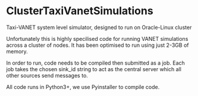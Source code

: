 # ClusterTaxiVanetSimulations
Taxi-VANET system level simulator, designed to run on Oracle-Linux cluster

Unfortunately this is highly specilised code for running VANET simulations across a cluster of nodes.
It has been optimised to run using just 2-3GB of memory.

In order to run, code needs to be compiled then submitted as a job. Each job takes the chosen sink_id string to act as the central server which all other sources send messages to.

All code runs in Python3+, we use Pyinstaller to compile code.
